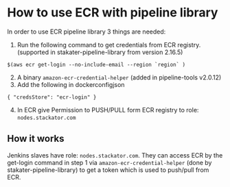 # How to use ECR with pipeline library

In order to use ECR pipeline library 3 things are needed:
1. Run the following command to get credentials from ECR registry. (supported in stakater-pipeline-library from version 2.16.5)
```
$(aws ecr get-login --no-include-email --region `region` )
```
2. A binary `amazon-ecr-credential-helper` (added in pipeline-tools v2.0.12)
3. Add the following in dockerconfigjson 
```
{ "credsStore": "ecr-login" }
```
4. In ECR give Permission to PUSH/PULL form ECR registry to role: `nodes.stackator.com`

## How it works

Jenkins slaves have role: `nodes.stackator.com`. They can access ECR by the get-login command in step 1 via `amazon-ecr-credential-helper` (done by stakater-pipeline-library) to get a token which is used to push/pull from ECR.